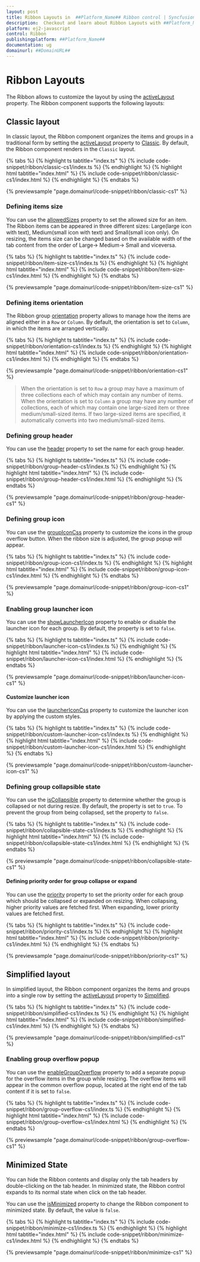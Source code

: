 ```yaml
---
layout: post
title: Ribbon Layouts in  ##Platform_Name## Ribbon control | Syncfusion
description:  Checkout and learn about Ribbon Layouts with ##Platform_Name## Ribbon control of Syncfusion Essential JS 2 and more details.
platform: ej2-javascript
control: Ribbon
publishingplatform: ##Platform_Name##
documentation: ug
domainurl: ##DomainURL##
---
```

# Ribbon Layouts

The Ribbon allows to customize the layout by using the [activeLayout](https://ej2.syncfusion.com/documentation/api/ribbon/#activelayout) property. The Ribbon component supports the following layouts:

## Classic layout

In classic layout, the Ribbon component organizes the items and groups in a traditional form by setting the [activeLayout](https://ej2.syncfusion.com/documentation/api/ribbon/#activelayout) property to [Classic](https://ej2.syncfusion.com/documentation/api/ribbon/ribbonLayout/). By default, the Ribbon component renders in the `Classic` layout.

{% tabs %}
{% highlight ts tabtitle="index.ts" %}
{% include code-snippet/ribbon/classic-cs1/index.ts %}
{% endhighlight %}
{% highlight html tabtitle="index.html" %}
{% include code-snippet/ribbon/classic-cs1/index.html %}
{% endhighlight %}
{% endtabs %}
          
{% previewsample "page.domainurl/code-snippet/ribbon/classic-cs1" %}

### Defining items size

You can use the [allowedSizes](https://ej2.syncfusion.com/documentation/api/ribbon/ribbonItem/#allowedsizes) property to set the allowed size for an item. The Ribbon items can be appeared in three different sizes: Large(large icon with text), Medium(small icon with text) and Small(small icon only). On resizing, the items size can be changed based on the available width of the tab content from the order of Large-> Medium-> Small and viceversa.

{% tabs %}
{% highlight ts tabtitle="index.ts" %}
{% include code-snippet/ribbon/item-size-cs1/index.ts %}
{% endhighlight %}
{% highlight html tabtitle="index.html" %}
{% include code-snippet/ribbon/item-size-cs1/index.html %}
{% endhighlight %}
{% endtabs %}
          
{% previewsample "page.domainurl/code-snippet/ribbon/item-size-cs1" %}

### Defining items orientation

The Ribbon group [orientation](https://ej2.syncfusion.com/documentation/api/ribbon/ribbonGroupModel/#orientation) property allows to manage how the items are aligned either in a `Row` or `Column`. By default, the orientation is set to `Column`, in which the items are arranged vertically.

{% tabs %}
{% highlight ts tabtitle="index.ts" %}
{% include code-snippet/ribbon/orientation-cs1/index.ts %}
{% endhighlight %}
{% highlight html tabtitle="index.html" %}
{% include code-snippet/ribbon/orientation-cs1/index.html %}
{% endhighlight %}
{% endtabs %}
          
{% previewsample "page.domainurl/code-snippet/ribbon/orientation-cs1" %}

>  When the orientation is set to `Row` a group may have a maximum of three collections each of which may contain any number of items. When the orientation is set to `Column` a group may have any number of collections, each of which may contain one large-sized item or three medium/small-sized items. If two large-sized items are specified, it automatically converts into two medium/small-sized items.

### Defining group header

You can use the [header](https://ej2.syncfusion.com/documentation/api/ribbon/ribbonGroup/#header) property to set the name for each group header.

{% tabs %}
{% highlight ts tabtitle="index.ts" %}
{% include code-snippet/ribbon/group-header-cs1/index.ts %}
{% endhighlight %}
{% highlight html tabtitle="index.html" %}
{% include code-snippet/ribbon/group-header-cs1/index.html %}
{% endhighlight %}
{% endtabs %}
          
{% previewsample "page.domainurl/code-snippet/ribbon/group-header-cs1" %}

### Defining group icon

You can use the [groupIconCss](https://ej2.syncfusion.com/documentation/api/ribbon/ribbonGroup/#groupiconcss) property to customize the icons in the group overflow button. When the ribbon size is adjusted, the group popup will appear.

{% tabs %}
{% highlight ts tabtitle="index.ts" %}
{% include code-snippet/ribbon/group-icon-cs1/index.ts %}
{% endhighlight %}
{% highlight html tabtitle="index.html" %}
{% include code-snippet/ribbon/group-icon-cs1/index.html %}
{% endhighlight %}
{% endtabs %}
          
{% previewsample "page.domainurl/code-snippet/ribbon/group-icon-cs1" %}

### Enabling group launcher icon

You can use the [showLauncherIcon](https://ej2.syncfusion.com/documentation/api/ribbon/ribbonGroup/#showlaunchericon) property to enable or disable the launcher icon for each group. By default, the property is set to `false`.

{% tabs %}
{% highlight ts tabtitle="index.ts" %}
{% include code-snippet/ribbon/launcher-icon-cs1/index.ts %}
{% endhighlight %}
{% highlight html tabtitle="index.html" %}
{% include code-snippet/ribbon/launcher-icon-cs1/index.html %}
{% endhighlight %}
{% endtabs %}
          
{% previewsample "page.domainurl/code-snippet/ribbon/launcher-icon-cs1" %}

#### Customize launcher icon

You can use the [launcherIconCss](https://ej2.syncfusion.com/documentation/api/ribbon#launchericoncss) property to customize the launcher icon by applying the custom styles.

{% tabs %}
{% highlight ts tabtitle="index.ts" %}
{% include code-snippet/ribbon/custom-launcher-icon-cs1/index.ts %}
{% endhighlight %}
{% highlight html tabtitle="index.html" %}
{% include code-snippet/ribbon/custom-launcher-icon-cs1/index.html %}
{% endhighlight %}
{% endtabs %}
          
{% previewsample "page.domainurl/code-snippet/ribbon/custom-launcher-icon-cs1" %}

### Defining group collapsible state

You can use the [isCollapsible](https://ej2.syncfusion.com/documentation/api/ribbon/ribbonGroup/#iscollapsible) property to determine whether the group is collapsed or not during resize. By default, the property is set to `true`. To prevent the group from being collapsed, set the property to `false`.

{% tabs %}
{% highlight ts tabtitle="index.ts" %}
{% include code-snippet/ribbon/collapsible-state-cs1/index.ts %}
{% endhighlight %}
{% highlight html tabtitle="index.html" %}
{% include code-snippet/ribbon/collapsible-state-cs1/index.html %}
{% endhighlight %}
{% endtabs %}
          
{% previewsample "page.domainurl/code-snippet/ribbon/collapsible-state-cs1" %}

#### Defining priority order for group collapse or expand

You can use the [priority](https://ej2.syncfusion.com/documentation/api/ribbon/ribbonGroup/#priority) property to set the priority order for each group which should be collapsed or expanded on resizing. When collapsing, higher priority values are fetched first. When expanding, lower priority values are fetched first.

{% tabs %}
{% highlight ts tabtitle="index.ts" %}
{% include code-snippet/ribbon/priority-cs1/index.ts %}
{% endhighlight %}
{% highlight html tabtitle="index.html" %}
{% include code-snippet/ribbon/priority-cs1/index.html %}
{% endhighlight %}
{% endtabs %}
          
{% previewsample "page.domainurl/code-snippet/ribbon/priority-cs1" %}

## Simplified layout

In simplified layout, the Ribbon component organizes the items and groups into a single row by setting the [activeLayout](https://ej2.syncfusion.com/documentation/api/ribbon/#activelayout) property to [Simplified](https://ej2.syncfusion.com/documentation/api/ribbon/ribbonLayout/).

{% tabs %}
{% highlight ts tabtitle="index.ts" %}
{% include code-snippet/ribbon/simplified-cs1/index.ts %}
{% endhighlight %}
{% highlight html tabtitle="index.html" %}
{% include code-snippet/ribbon/simplified-cs1/index.html %}
{% endhighlight %}
{% endtabs %}
          
{% previewsample "page.domainurl/code-snippet/ribbon/simplified-cs1" %}

### Enabling group overflow popup

You can use the [enableGroupOverflow](https://ej2.syncfusion.com/documentation/api/ribbon/ribbonGroup/#enablegroupoverflow) property to add a separate popup for the overflow items in the group while resizing. The overflow items will appear in the common overflow popup, located at the right end of the tab content if it is set to `false`.

{% tabs %}
{% highlight ts tabtitle="index.ts" %}
{% include code-snippet/ribbon/group-overflow-cs1/index.ts %}
{% endhighlight %}
{% highlight html tabtitle="index.html" %}
{% include code-snippet/ribbon/group-overflow-cs1/index.html %}
{% endhighlight %}
{% endtabs %}
          
{% previewsample "page.domainurl/code-snippet/ribbon/group-overflow-cs1" %}

## Minimized State

You can hide the Ribbon contents and display only the tab headers by double-clicking on the tab header. In minimized state, the Ribbon control expands to its normal state when click on the tab header.

You can use the [isMinimized](https://ej2.syncfusion.com/documentation/api/ribbon/#isminimized) property to change the Ribbon component to minimized state. By default, the value is `false`.

{% tabs %}
{% highlight ts tabtitle="index.ts" %}
{% include code-snippet/ribbon/minimize-cs1/index.ts %}
{% endhighlight %}
{% highlight html tabtitle="index.html" %}
{% include code-snippet/ribbon/minimize-cs1/index.html %}
{% endhighlight %}
{% endtabs %}
          
{% previewsample "page.domainurl/code-snippet/ribbon/minimize-cs1" %}
